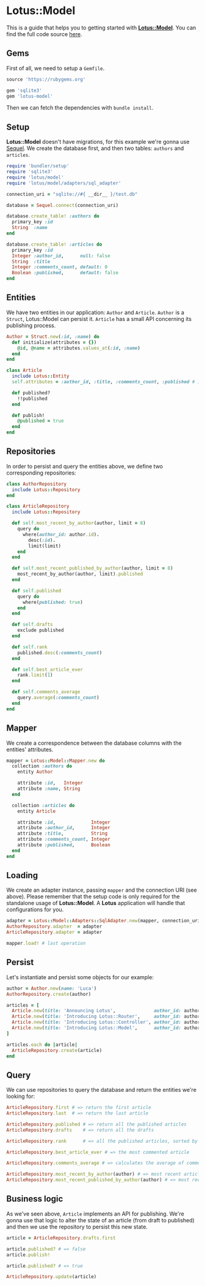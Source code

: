 # Lotus::Model

This is a guide that helps you to getting started with [**Lotus::Model**](https://github.com/lotus/model).
You can find the full code source [here](https://gist.github.com/jodosha/11211048).

## Gems

First of all, we need to setup a `Gemfile`.

```ruby
source 'https://rubygems.org'

gem 'sqlite3'
gem 'lotus-model'
```

Then we can fetch the dependencies with `bundle install`.

## Setup

**Lotus::Model** doesn't have migrations, for this example we're gonna use [Sequel](http://sequel.jeremyevans.net).
We create the database first, and then two tables: `authors` and `articles`.

```ruby
require 'bundler/setup'
require 'sqlite3'
require 'lotus/model'
require 'lotus/model/adapters/sql_adapter'

connection_uri = "sqlite://#{ __dir__ }/test.db"

database = Sequel.connect(connection_uri)

database.create_table! :authors do
  primary_key :id
  String  :name
end

database.create_table! :articles do
  primary_key :id
  Integer :author_id,      null: false
  String  :title
  Integer :comments_count, default: 0
  Boolean :published,      default: false
end
```

## Entities

We have two entities in our application: `Author` and `Article`.
`Author` is a `Struct`, Lotus::Model can persist it.
`Article` has a small API concerning its publishing process.

```ruby
Author = Struct.new(:id, :name) do
  def initialize(attributes = {})
    @id, @name = attributes.values_at(:id, :name)
  end
end

class Article
  include Lotus::Entity
  self.attributes = :author_id, :title, :comments_count, :published # id is implicit

  def published?
    !!published
  end

  def publish!
    @published = true
  end
end
```

## Repositories

In order to persist and query the entities above, we define two corresponding repositories:

```ruby
class AuthorRepository
  include Lotus::Repository
end

class ArticleRepository
  include Lotus::Repository

  def self.most_recent_by_author(author, limit = 8)
    query do
      where(author_id: author.id).
        desc(:id).
        limit(limit)
    end
  end

  def self.most_recent_published_by_author(author, limit = 8)
    most_recent_by_author(author, limit).published
  end

  def self.published
    query do
      where(published: true)
    end
  end

  def self.drafts
    exclude published
  end

  def self.rank
    published.desc(:comments_count)
  end

  def self.best_article_ever
    rank.limit(1)
  end

  def self.comments_average
    query.average(:comments_count)
  end
end
```

## Mapper

We create a correspondence between the database columns with the entities' attributes.

```ruby
mapper = Lotus::Model::Mapper.new do
  collection :authors do
    entity Author

    attribute :id,   Integer
    attribute :name, String
  end

  collection :articles do
    entity Article

    attribute :id,             Integer
    attribute :author_id,      Integer
    attribute :title,          String
    attribute :comments_count, Integer
    attribute :published,      Boolean
  end
end
```

## Loading

We create an adapter instance, passing `mapper` and the connection URI (see above).
Please remember that the setup code is only required for the standalone usage of **Lotus::Model**.
A **Lotus** application will handle that configurations for you.

```ruby
adapter = Lotus::Model::Adapters::SqlAdapter.new(mapper, connection_uri)
AuthorRepository.adapter  = adapter
ArticleRepository.adapter = adapter

mapper.load! # last operation
```

## Persist

Let's instantiate and persist some objects for our example:

```ruby
author = Author.new(name: 'Luca')
AuthorRepository.create(author)

articles = [
  Article.new(title: 'Announcing Lotus',              author_id: author.id, comments_count: 123, published: true),
  Article.new(title: 'Introducing Lotus::Router',     author_id: author.id, comments_count: 63,  published: true),
  Article.new(title: 'Introducing Lotus::Controller', author_id: author.id, comments_count: 82,  published: true),
  Article.new(title: 'Introducing Lotus::Model',      author_id: author.id)
]

articles.each do |article|
  ArticleRepository.create(article)
end
```

## Query

We can use repositories to query the database and return the entities we're looking for:

```ruby
ArticleRepository.first # => return the first article
ArticleRepository.last  # => return the last article

ArticleRepository.published # => return all the published articles
ArticleRepository.drafts    # => return all the drafts

ArticleRepository.rank      # => all the published articles, sorted by popularity

ArticleRepository.best_article_ever # => the most commented article

ArticleRepository.comments_average # => calculates the average of comments across all the published articles.

ArticleRepository.most_recent_by_author(author) # => most recent articles by an author (drafts and published).
ArticleRepository.most_recent_published_by_author(author) # => most recent published articles by an author
```

## Business logic

As we've seen above, `Article` implements an API for publishing.
We're gonna use that logic to alter the state of an article (from draft to published) and then we use the repository to persist this new state.

```ruby
article = ArticleRepository.drafts.first

article.published? # => false
article.publish!

article.published? # => true

ArticleRepository.update(article)
```
